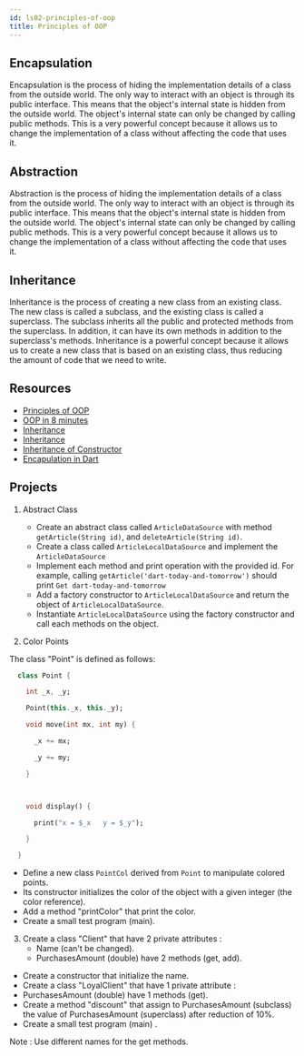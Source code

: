 ```yaml
---
id: ls02-principles-of-oop
title: Principles of OOP
---
```


## Encapsulation

Encapsulation is the process of hiding the implementation details of a class from the outside world. The only way to interact with an object is through its public interface. This means that the object's internal state is hidden from the outside world. The object's internal state can only be changed by calling public methods. This is a very powerful concept because it allows us to change the implementation of a class without affecting the code that uses it.

## Abstraction

Abstraction is the process of hiding the implementation details of a class from the outside world. The only way to interact with an object is through its public interface. This means that the object's internal state is hidden from the outside world. The object's internal state can only be changed by calling public methods. This is a very powerful concept because it allows us to change the implementation of a class without affecting the code that uses it.

## Inheritance

Inheritance is the process of creating a new class from an existing class. The new class is called a subclass, and the existing class is called a superclass. The subclass inherits all the public and protected methods from the superclass. In addition, it can have its own methods in addition to the superclass's methods. Inheritance is a powerful concept because it allows us to create a new class that is based on an existing class, thus reducing the amount of code that we need to write.

## Resources

- [Principles of OOP](https://www.freecodecamp.org/news/object-oriented-programming-concepts-21bb035f7260/)
- [OOP in 8 minutes](https://www.youtube.com/watch?v=pTB0EiLXUC8)
- [Inheritance](https://www.darttutorial.org/dart-tutorial/dart-inheritance/)
- [Inheritance](https://dart-tutorial.com/object-oriented-programming/inheritance-in-dart/)
- [Inheritance of Constructor](https://dart-tutorial.com/object-oriented-programming/inheritance-of-constructor-in-dart/)
- [Encapulation in Dart](https://dart-tutorial.com/object-oriented-programming/encapsulation-in-dart/)

## Projects

1. Abstract Class

   - Create an abstract class called `ArticleDataSource` with method `getArticle(String id)`, and `deleteArticle(String id)`.
   - Create a class called `ArticleLocalDataSource` and implement the `ArticleDataSource`
   - Implement each method and print operation with the provided id. For example, calling `getArticle('dart-today-and-tomorrow')` should print `Get dart-today-and-tomorrow`
   - Add a factory constructor to `ArticleLocalDataSource` and return the object of `ArticleLocalDataSource`.
   - Instantiate `ArticleLocalDataSource` using the factory constructor and call each methods on the object.

2. Color Points

The class "Point" is defined as follows:

```dart
  class Point {

    int _x, _y;

    Point(this._x, this._y);

    void move(int mx, int my) {

      _x += mx;

      _y += my;

    }



    void display() {

      print("x = $_x   y = $_y");

    }

  }
```

- Define a new class `PointCol` derived from `Point` to manipulate colored points.
- Its constructor initializes the color of the object with a given integer (the color reference).
- Add a method "printColor" that print the color.
- Create a small test program (main).

3. Create a class "Client" that have 2 private attributes :
   - Name (can't be changed).
   - PurchasesAmount (double) have 2 methods (get, add).

- Create a constructor that initialize the name.
- Create a class "LoyalClient" that have 1 private attribute :
- PurchasesAmount (double) have 1 methods (get).
- Create a method "discount" that assign to PurchasesAmount (subclass) the value of PurchasesAmount (superclass) after reduction of 10%.
- Create a small test program (main) .

Note : Use different names for the get methods.